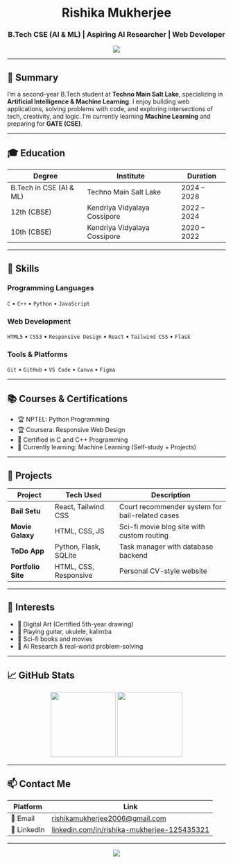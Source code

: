<h1 align="center">Rishika Mukherjee</h1>
<h3 align="center">B.Tech CSE (AI & ML) | Aspiring AI Researcher | Web Developer</h3>

<p align="center">
  <img src="https://capsule-render.vercel.app/api?type=waving&color=0abde3&height=120&section=header"/>
</p>

---

## 🧾 Summary
I’m a second-year B.Tech student at **Techno Main Salt Lake**, specializing in **Artificial Intelligence & Machine Learning**. I enjoy building web applications, solving problems with code, and exploring intersections of tech, creativity, and logic. I’m currently learning **Machine Learning** and preparing for **GATE (CSE)**.

---

## 🎓 Education

| Degree         | Institute                   | Duration        |
|----------------|-----------------------------|-----------------|
| B.Tech in CSE (AI & ML) | Techno Main Salt Lake         | 2024 – 2028     |
| 12th (CBSE)    | Kendriya Vidyalaya Cossipore | 2022 – 2024     |
| 10th (CBSE)    | Kendriya Vidyalaya Cossipore | 2020 – 2022     |

---

## 💼 Skills

### Programming Languages  
`C` • `C++` • `Python` • `JavaScript`

### Web Development  
`HTML5` • `CSS3` • `Responsive Design` • `React` • `Tailwind CSS` • `Flask`

### Tools & Platforms  
`Git` • `GitHub` • `VS Code` • `Canva` • `Figma`

---

## 📚 Courses & Certifications
- 🏆 NPTEL: Python Programming
- 🏆 Coursera: Responsive Web Design
- 📜 Certified in C and C++ Programming
- 🧪 Currently learning: Machine Learning (Self-study + Projects)

---

## 🧩 Projects

| Project        | Tech Used                 | Description |
|----------------|---------------------------|-------------|
| **Bail Setu**  | React, Tailwind CSS        | Court recommender system for bail-related cases |
| **Movie Galaxy** | HTML, CSS, JS             | Sci-fi movie blog site with custom routing |
| **ToDo App**   | Python, Flask, SQLite     | Task manager with database backend |
| **Portfolio Site** | HTML, CSS, Responsive    | Personal CV-style website |

---

## 🧠 Interests
- 🎨 Digital Art (Certified 5th-year drawing)
- 🎵 Playing guitar, ukulele, kalimba
- 📖 Sci-fi books and movies
- 🧪 AI Research & real-world problem-solving

---

## 📈 GitHub Stats

<p align="center">
  <img src="https://github-readme-stats.vercel.app/api?username=rishikamukherjee&show_icons=true&theme=gruvbox" height="150" />
  <img src="https://github-readme-streak-stats.herokuapp.com?user=rishikamukherjee&theme=gruvbox" height="150"/>
</p>

---

## 📫 Contact Me

| Platform   | Link                                         |
|------------|----------------------------------------------|
| 📧 Email   | [rishikamukherjee2006@gmail.com](mailto:rishikamukherjee2006@gmail.com) |
| 💼 LinkedIn | [linkedin.com/in/rishika-mukherjee-125435321](https://linkedin.com/in/rishika-mukherjee-125435321) |

---

<p align="center">
  <img src="https://capsule-render.vercel.app/api?type=waving&color=0abde3&height=100&section=footer"/>
</p>
